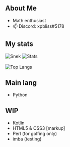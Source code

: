 ## About Me

- Math enthusiast
- 📫 Discord: xpbliss#5178

## My stats
![Snek](https://github.com/xpluna/xpluna/blob/output/github-contribution-grid-snake.svg)
![Stats](https://github-readme-stats.vercel.app/api?username=xpluna&show_icons=true&bg_color=30,e96443,904e95&title_color=fff&text_color=fff&icon_color=fff&hide_border=true)
<br></br>
![Top Langs](https://github-readme-stats.vercel.app/api/top-langs/?username=xpluna&layout=compact&show_icons=true&theme=radical&bg_color=30,e96443,904e95&title_color=fff&text_color=fff&icon_color=fff&hide_border=true)

## Main lang
<ul><li>Python</li></ul>

## WIP
<ul><li>Kotlin</li><li>HTML5 & CSS3 [markup]</li><li>Perl (for golfing only)</li><li>imba (testing)</li></ul>
